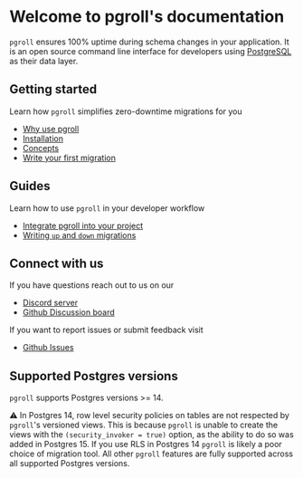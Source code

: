 # Welcome to pgroll's documentation

`pgroll` ensures 100% uptime during schema changes in your application. It is an open source command line interface for developers using [PostgreSQL](https://postgresql.org) as their data layer.

## Getting started

Learn how `pgroll` simplifies zero-downtime migrations for you

* [Why use pgroll](why-use-pgroll)
* [Installation](installation)
* [Concepts](concepts)
* [Write your first migration](tutorial)

## Guides

Learn how to use `pgroll` in your developer workflow

* [Integrate pgroll into your project](guides/clientapps)
* [Writing `up` and `down` migrations](guides/updown)

## Connect with us

If you have questions reach out to us on our
* [Discord server](https://xata.io/discord)
* [Github Discussion board](https://github.com/xataio/pgroll/discussions)

If you want to report issues or submit feedback visit
* [Github Issues](https://github.com/xataio/pgroll/issues)

## Supported Postgres versions

`pgroll` supports Postgres versions >= 14.

:warning: In Postgres 14, row level security policies on tables are not respected by `pgroll`'s versioned views. This is because `pgroll` is unable to create the views with the `(security_invoker = true)` option, as the ability to do so was added in Postgres 15. If you use RLS in Postgres 14 `pgroll` is likely a poor choice of migration tool. All other `pgroll` features are fully supported across all supported Postgres versions.

